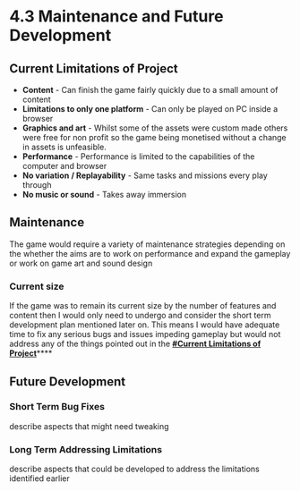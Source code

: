 # 4.3 Maintenance and Future Development

## Current Limitations of Project

* **Content** - Can finish the game fairly quickly due to a small amount of content
* **Limitations to only one platform** - Can only be played on PC inside a browser
* **Graphics and art** - Whilst some of the assets were custom made others were free for non profit so the game being monetised without a change in assets is unfeasible.
* **Performance** - Performance is limited to the capabilities of the computer and browser
* **No variation** **/ Replayability** - Same tasks and missions every play through
* **No music or sound** - Takes away immersion&#x20;

## Maintenance

The game would require a variety of maintenance strategies depending on the whether the aims are to work on performance and expand the gameplay or work on game art and sound design

### Current size

If the game was to remain its current size by the number of features and content then I would only need to undergo and consider the short term development plan mentioned later on. This means I would have adequate time to fix any serious bugs and issues impeding gameplay but would not address any of the things pointed out in the [**#Current Limitations of Project**](4.3-maintenance-and-future-development.md#current-limitations-of-project)****

## Future Development

### Short Term Bug Fixes

describe aspects that might need tweaking

### Long Term Addressing Limitations

describe aspects that could be developed to address the limitations identified earlier
